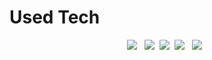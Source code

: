 # Used Tech

<p align="center">
<img src="https://img.shields.io/badge/Swift-F05138?style=flat-square&badge&logo=Swift&logoColor=white"></a> &nbsp
<img src="https://img.shields.io/badge/Javascript-ffb13b?style=flat-square&logo=typescript&logoColor=white"/></a>&nbsp 
<img src="https://img.shields.io/badge/Node.js-339933?style=flat-square&logo=Node.js&logoColor=white"/></a>&nbsp
<img src="https://img.shields.io/badge/C++-00599C?style=flat-square&badge&logo=C%2B%2B&logoColor=white"></a> &nbsp
<img src="https://img.shields.io/badge/Figma-F24E1E?style=flat-square&badge&logo=Figma&logoColor=white"></a> &nbsp
</p>
